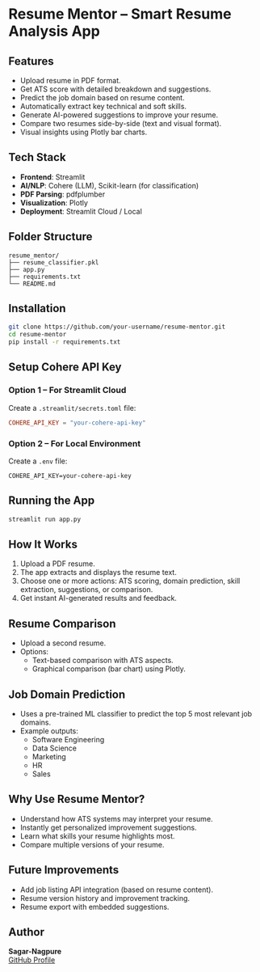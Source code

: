 # Resume Mentor – Smart Resume Analysis App

## Features

- Upload resume in PDF format.
- Get ATS score with detailed breakdown and suggestions.
- Predict the job domain based on resume content.
- Automatically extract key technical and soft skills.
- Generate AI-powered suggestions to improve your resume.
- Compare two resumes side-by-side (text and visual format).
- Visual insights using Plotly bar charts.

## Tech Stack

- **Frontend**: Streamlit  
- **AI/NLP**: Cohere (LLM), Scikit-learn (for classification)  
- **PDF Parsing**: pdfplumber  
- **Visualization**: Plotly  
- **Deployment**: Streamlit Cloud / Local  

## Folder Structure

```
resume_mentor/
├── resume_classifier.pkl
├── app.py
├── requirements.txt
└── README.md
```

## Installation

```bash
git clone https://github.com/your-username/resume-mentor.git
cd resume-mentor
pip install -r requirements.txt
```

## Setup Cohere API Key

### Option 1 – For Streamlit Cloud

Create a `.streamlit/secrets.toml` file:

```toml
COHERE_API_KEY = "your-cohere-api-key"
```

### Option 2 – For Local Environment

Create a `.env` file:

```
COHERE_API_KEY=your-cohere-api-key
```

## Running the App

```bash
streamlit run app.py
```

## How It Works

1. Upload a PDF resume.
2. The app extracts and displays the resume text.
3. Choose one or more actions: ATS scoring, domain prediction, skill extraction, suggestions, or comparison.
4. Get instant AI-generated results and feedback.

## Resume Comparison

- Upload a second resume.
- Options:
  - Text-based comparison with ATS aspects.
  - Graphical comparison (bar chart) using Plotly.

## Job Domain Prediction

- Uses a pre-trained ML classifier to predict the top 5 most relevant job domains.
- Example outputs:  
  - Software Engineering  
  - Data Science  
  - Marketing  
  - HR  
  - Sales  

## Why Use Resume Mentor?

- Understand how ATS systems may interpret your resume.
- Instantly get personalized improvement suggestions.
- Learn what skills your resume highlights most.
- Compare multiple versions of your resume.

## Future Improvements

- Add job listing API integration (based on resume content).
- Resume version history and improvement tracking.
- Resume export with embedded suggestions.

## Author

**Sagar-Nagpure**  
[GitHub Profile](https://github.com/Sagar-Nagpure)

